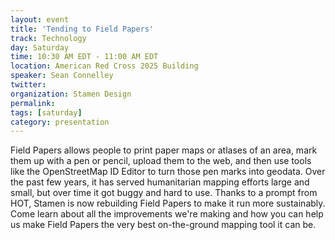 ```yaml
---
layout: event
title: 'Tending to Field Papers'
track: Technology
day: Saturday
time: 10:30 AM EDT - 11:00 AM EDT
location: American Red Cross 2025 Building
speaker: Sean Connelley
twitter: 
organization: Stamen Design
permalink: 
tags: [saturday]
category: presentation
---
```


Field Papers allows people to print paper maps or atlases of an area, mark them up with a pen or pencil, upload them to the web, and then use tools like the OpenStreetMap ID Editor to turn those pen marks into geodata. Over the past few years, it has served humanitarian mapping efforts large and small, but over time it got buggy and hard to use. Thanks to a prompt from HOT, Stamen is now rebuilding Field Papers to make it run more sustainably. Come learn about all the improvements we're making and how you can help us make Field Papers the very best on-the-ground mapping tool it can be.